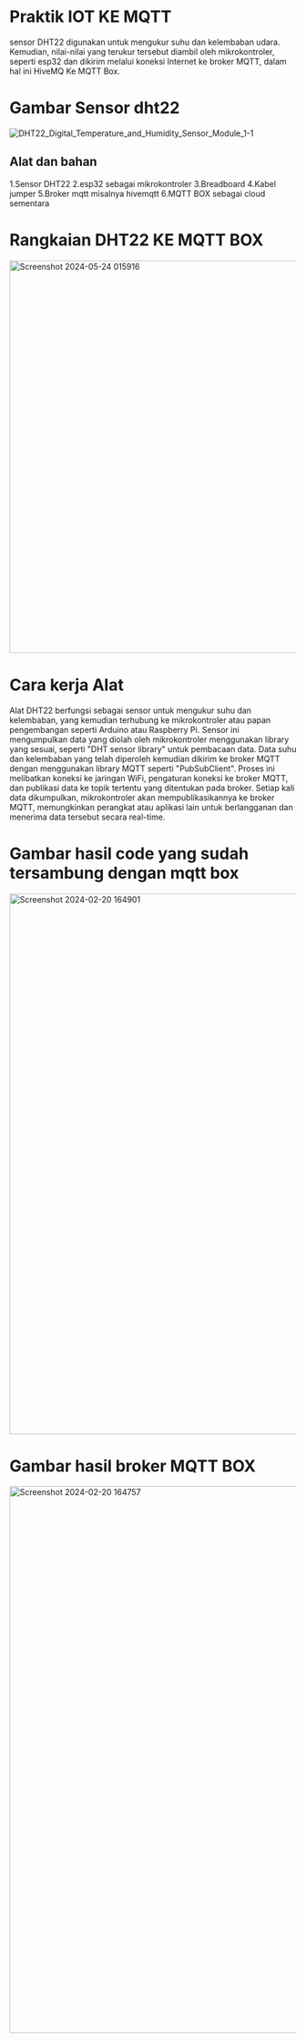 # Praktik IOT KE MQTT 
sensor DHT22 digunakan untuk mengukur suhu dan kelembaban udara. Kemudian, nilai-nilai yang terukur tersebut diambil oleh mikrokontroler, seperti esp32 dan dikirim melalui koneksi Internet ke broker MQTT, dalam hal ini HiveMQ Ke MQTT Box.
# Gambar Sensor dht22
![DHT22_Digital_Temperature_and_Humidity_Sensor_Module_1-1](https://github.com/RizalRamdhani/Projek-MQTT/assets/106525434/9993b95c-4d59-4075-bf03-c2eb95582986)

## Alat dan bahan 
1.Sensor DHT22
2.esp32 sebagai mikrokontroler
3.Breadboard 
4.Kabel jumper 
5.Broker mqtt misalnya hivemqtt
6.MQTT BOX sebagai cloud sementara

# Rangkaian DHT22 KE MQTT BOX
<img width="689" alt="Screenshot 2024-05-24 015916" src="https://github.com/RizalRamdhani/Projek-MQTT/assets/106525434/ac658f4a-03f3-4fb0-b234-ec19a0ebb48e">

# Cara kerja Alat
Alat DHT22 berfungsi sebagai sensor untuk mengukur suhu dan kelembaban, yang kemudian terhubung ke mikrokontroler atau papan pengembangan seperti Arduino atau Raspberry Pi. Sensor ini mengumpulkan data yang diolah oleh mikrokontroler menggunakan library yang sesuai, seperti "DHT sensor library" untuk pembacaan data. Data suhu dan kelembaban yang telah diperoleh kemudian dikirim ke broker MQTT dengan menggunakan library MQTT seperti "PubSubClient". Proses ini melibatkan koneksi ke jaringan WiFi, pengaturan koneksi ke broker MQTT, dan publikasi data ke topik tertentu yang ditentukan pada broker. Setiap kali data dikumpulkan, mikrokontroler akan mempublikasikannya ke broker MQTT, memungkinkan perangkat atau aplikasi lain untuk berlangganan dan menerima data tersebut secara real-time.
# Gambar hasil code yang sudah tersambung dengan mqtt box
<img width="949" alt="Screenshot 2024-02-20 164901" src="https://github.com/RizalRamdhani/Projek-MQTT/assets/106525434/86291d0b-26cb-44ac-9997-0a35f3564605">

# Gambar hasil broker MQTT BOX
<img width="960" alt="Screenshot 2024-02-20 164757" src="https://github.com/RizalRamdhani/Projek-MQTT/assets/106525434/c8614bf3-c28c-4043-b219-b133c823194f">






